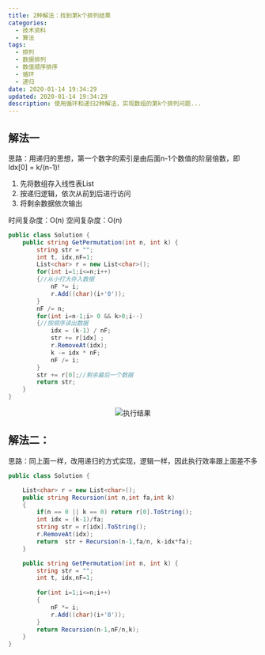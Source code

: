 ```yaml
---
title: 2种解法：找到第k个排列结果
categories:
  - 技术资料
  - 算法
tags:
  - 排列
  - 数据排列
  - 数值顺序排序
  - 循环
  - 递归
date: 2020-01-14 19:34:29
updated: 2020-01-14 19:34:29
description: 使用循环和递归2种解法，实现数组的第k个排列问题...
---
```


## 解法一
思路：用递归的思想，第一个数字的索引是由后面n-1个数值的阶层倍数，即Idx[0] = k/(n-1)!
1. 先将数组存入线性表List
2. 按递归逻辑，依次从前到后进行访问
3. 将剩余数据依次输出

时间复杂度：O(n)
空间复杂度：O(n)
```csharp
public class Solution {
    public string GetPermutation(int n, int k) {
        string str = "";
        int t, idx,nF=1;
        List<char> r = new List<char>();
        for(int i=1;i<=n;i++)
        {//从小打大存入数据
            nF *= i;
            r.Add((char)(i+'0'));
        }
        nF /= n;
        for(int i=n-1;i> 0 && k>0;i--)
        {//按顺序读出数据
            idx = (k-1) / nF;        
            str += r[idx] ;
            r.RemoveAt(idx);
            k -= idx * nF;
            nF /= i;
        }
        str += r[0];//剩余最后一个数据
        return str;
    }
}
```

<center><img src="/img/tech/aHR0cHM6Ly9waW.jpg" title="执行结果"/></center>

## 解法二：
思路：同上面一样，改用递归的方式实现，逻辑一样，因此执行效率跟上面差不多

```csharp
public class Solution {

    List<char> r = new List<char>();
    public string Recursion(int n,int fa,int k)
    {
        if(n == 0 || k == 0) return r[0].ToString();
        int idx = (k-1)/fa;
        string str = r[idx].ToString();
        r.RemoveAt(idx);
        return  str + Recursion(n-1,fa/n, k-idx*fa);
    }

    public string GetPermutation(int n, int k) {
        string str = "";
        int t, idx,nF=1;
        
        for(int i=1;i<=n;i++)
        {
            nF *= i;
            r.Add((char)(i+'0'));
        }
        return Recursion(n-1,nF/n,k);
    }
}
```
